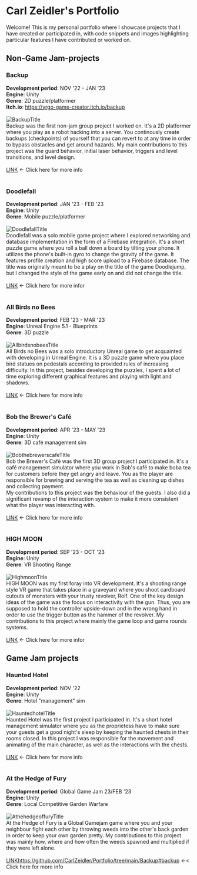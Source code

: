 # Carl Zeidler's Portfolio

Welcome! This is my personal portfolio where I showcase projects that I have created or participated in, with code snippets and images highlighting particular features I have contributed or worked on.
## Non-Game Jam-projects
### Backup
**Development period**: NOV '22 - JAN '23<br>
**Engine**: Unity<br>
**Genre**: 2D puzzle/platformer<br>
**Itch.io**: https://yrgo-game-creator.itch.io/backup<br>
<br>
![BackupTitle](https://github.com/CarlZeidler/Portfolio/assets/113012261/7b7a4024-fe88-46de-8ca7-6ab1a6adc267)
<br>
Backup was the first non-jam group project I worked on. It's a 2D platformer where you play as a robot hacking into a server. You continously create backups (checkpoints) of yourself that you can revert to at any time in order to bypass obstacles and get around hazards.
My main contributions to this project was the guard behavior, initial laser behavior, triggers and level transitions, and level design.<br>
<br>
[LINK](https://github.com/CarlZeidler/Portfolio/tree/main/Backup#backup) <- Click here for more info<br>
<br>
### Doodlefall
**Development period**: JAN '23 - FEB '23<br>
**Engine**: Unity<br>
**Genre**: Mobile puzzle/platformer<br>
<br>
![DoodlefallTitle](https://github.com/CarlZeidler/Portfolio/assets/113012261/4af724c0-9843-4c77-811e-89af48f2f509)
<br>
Doodlefall was a solo mobile game project where I explored networking and database implementation in the form of a Firebase integration. It's a short puzzle game where you roll a ball down a board by tilting your phone. It utilizes the phone's built-in gyro to change the gravity of the game. It features profile creation and high score upload to a Firebase database. The title was originally meant to be a play on the title of the game Doodlejump, but I changed the style of the game early on and did not change the title.<br>
<br>
[LINK](https://github.com/CarlZeidler/Portfolio/tree/main/Doodlefall#doodlefall) <- Click here for more infor<br>
<br>
### All Birds no Bees
**Development period**: FEB '23 - MAR '23<br>
**Engine**: Unreal Engine 5.1 - Blueprints<br>
**Genre**: 3D puzzle<br>
<br>
![AllbirdsnobeesTitle](https://github.com/CarlZeidler/Portfolio/assets/113012261/31c368d9-2d29-4374-a298-7fd2de5d2ebd)
<br>
All Birds no Bees was a solo introductory Unreal game to get acquainted with developing in Unreal Engine. It is a 3D puzzle game where you place bird statues on pedestals according to provided rules of increasing difficulty. In this project, besides developing the puzzles, I spent a lot of time exploring different graphical features and playing with light and shadows.<br>
<br>
[LINK](https://github.com/CarlZeidler/Portfolio/tree/main/Allbirdsnobees#allbirdsnobees) <- Click here for more info<br>
<br>
### Bob the Brewer's Café
**Development period**: APR '23 - MAY '23<br>
**Engine**: Unity<br>
**Genre**: 3D café management sim<br>
<br>
![BobthebrewerscafeTItle](https://github.com/CarlZeidler/Portfolio/assets/113012261/60905c6d-1552-4ba4-b71a-19fec719c42a)
<br>
Bob the Brewer's Café was the first 3D group project I participated in. It's a café management simulator where you work in Bob's café to make boba tea for customers before they get angry and leave. You as the player are responsible for brewing and serving the tea as well as cleaning up dishes and collecting payment.<br>
My contributions to this project was the behaviour of the guests. I also did a significant revamp of the interaction system to make it more consistent what the player was interacting with.<br>
<br>
[LINK](https://github.com/CarlZeidler/Portfolio/tree/main/Bobthebrewerscafe#bobthebrewerscafe) <- Click here for more info<br>
<br>
### HIGH MOON
**Development period**: SEP '23 - OCT '23<br>
**Engine**: Unity<br>
**Genre**: VR Shooting Range<br>
<br>
![HighmoonTitle](https://github.com/CarlZeidler/Portfolio/assets/113012261/c22379a4-ee37-4856-b412-df839d77f55f)
<br>
HIGH MOON was my first foray into VR development. It's a shooting range style VR game that takes place in a graveyard where you shoot cardboard cutouts of monsters with your trusty revolver, Rolf. One of the key design ideas of the game was the focus on interactivity with the gun. Thus, you are supposed to hold the controller upside-down and in the wrong hand in order to use the trigger button as the hammer of the revolver. My contributions to this project where mainly the game loop and game rounds systems.<br>
<br>
[LINK](https://github.com/CarlZeidler/Portfolio/tree/main/Highmoon#highmoon) <- Click here for more infor<br>
## Game Jam projects
### Haunted Hotel
**Development period**: NOV '22<br>
**Engine**: Unity<br>
**Genre**: Hotel "management" sim<br>
<br>
<c>![HauntedhotelTitle](https://github.com/CarlZeidler/Portfolio/assets/113012261/7f20476f-bb4f-46cf-bdac-d355af4cc7f9)</c>
<br>
Haunted Hotel was the first project I participated in. It's a short hotel management simulator where you as the proprietess have to make sure your guests get a good night's sleep by keeping the haunted chests in their rooms closed. In this project I was responsible for the movement and animating of the main character, as well as the interactions with the chests.<br>
<br>
[LINK](https://github.com/CarlZeidler/Portfolio/tree/main/Hauntedhotel#hauntedhotel) <- Click here for more info<br>
<br>
### At the Hedge of Fury
**Development period**: Global Game Jam 23/FEB '23<br>
**Engine**: Unity<br>
**Genre**: Local Competitive Garden Warfare<br>
<br>
<c>![AthehedgeoffuryTitle](https://github.com/CarlZeidler/Portfolio/assets/113012261/5d11f82f-f465-45a6-b503-81bcd1dd597b)</c>
<br>
At the Hedge of Fury is a Global Gamejam game where you and your neighbour fight each other by throwing weeds into the other's back garden in order to keep your own garden pretty. My contributions to this project was mainly how, where and how often the weeds spawned and multiplied if they were left alone.<br>
<br>
[LINK](https://github.com/CarlZeidler/Portfolio/tree/main/Atthehedgeoffury#atthehedgeoffury)https://github.com/CarlZeidler/Portfolio/tree/main/Backup#backup <-< Click here for more info<br>
